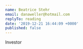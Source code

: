 ```yaml
---
name: Beatrice Stehr
email: danaweller@hotmail.com
replyTo: reading
date: '2019-12-21 16:44:09 +0000'
published: false
---
```


Investor